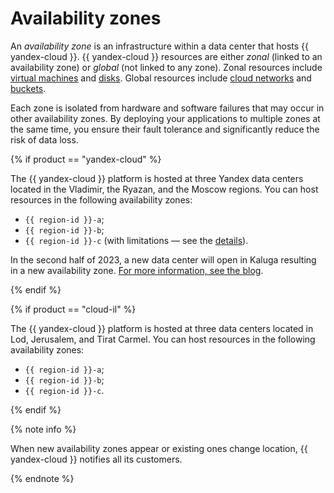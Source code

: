 # Availability zones

An _availability zone_ is an infrastructure within a data center that hosts {{ yandex-cloud }}. {{ yandex-cloud }} resources are either _zonal_ (linked to an availability zone) or _global_ (not linked to any zone). Zonal resources include [virtual machines](../../compute/concepts/vm.md) and [disks](../../compute/concepts/disk.md). Global resources include [cloud networks](../../vpc/concepts/network.md) and [buckets](../../storage/concepts/bucket.md).

Each zone is isolated from hardware and software failures that may occur in other availability zones. By deploying your applications to multiple zones at the same time, you ensure their fault tolerance and significantly reduce the risk of data loss.

{% if product == "yandex-cloud" %}

The {{ yandex-cloud }} platform is hosted at three Yandex data centers located in the Vladimir, the Ryazan, and the Moscow regions. You can host resources in the following availability zones:

* `{{ region-id }}-a`;
* `{{ region-id }}-b`;
* `{{ region-id }}-c` (with limitations — see the [details](ru-central1-c-deprecation.md)).

In the second half of 2023, a new data center will open in Kaluga resulting in a new availability zone. [For more information, see the blog](https://cloud.yandex.ru/blog/posts/2022/09/cloud-data-center-kaluga).

{% endif %}

{% if product == "cloud-il" %}

The {{ yandex-cloud }} platform is hosted at three data centers located in Lod, Jerusalem, and Tirat Carmel. You can host resources in the following availability zones:

* `{{ region-id }}-a`;
* `{{ region-id }}-b`;
* `{{ region-id }}-c`.

{% endif %}

{% note info %}

When new availability zones appear or existing ones change location, {{ yandex-cloud }} notifies all its customers.

{% endnote %}